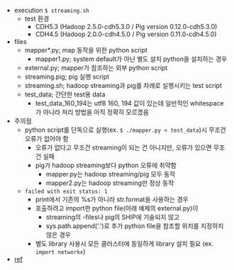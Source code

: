 * execution `$ streaming.sh`
  * test 환경
    * CDH5.3 (Hadoop 2.5.0-cdh5.3.0 / Pig version 0.12.0-cdh5.3.0)
    * CDH4.5 (Hadoop 2.0.0-cdh4.5.0 / Pig version 0.11.0-cdh4.5.0)
* files
  * mapper*.py; map 동작을 위한 python script
    * mapper1.py; system default가 아닌 별도 설치 python을 설치하는 경우
  * external.py; mapper가 참조하는 외부 python script
  * streaming.pig; pig 실행 script
  * streaming.sh; hadoop streaming과 pig를 차례로 실행시키는 test script
  * test_data; 간단한 test용 data
    * test_data_160_194는 utf8 160, 194 값이 있는데 일반적인 whitespace가 아니라 처리 방법을 아직 정확히 모르겠음
* 주의점
  * python script를 단독으로 실행(ex. `$ ./mapper.py < test_data`)시 무조건 오류가 없어야 함
    * 오류가 없다고 무조건 streaming이 되는 건 아니지만, 오류가 있으면 무조건 실패
    * pig가 hadoop streaming보다 python 오류에 취약함
      * mapper.py는 hadoop streaming/pig 모두 동작
      * mapper2.py는 hadoop streaming만 정상 동작
  * `failed with exit status: 1`
    * print에서 기존의 %s가 아니라 str.format을 사용하는 경우
    * 호출하려고 import한 python file(아래 예제의 external.py)이
      * streaming의 -files나 pig의 SHIP에 기술되지 않고
      * sys.path.append('.')로 추가 python file을 참조할 위치를 지정하지 않은 경우
    * 별도 library 사용시 모든 클러스터에 동일하게 library 설치 필요 (ex. `import networkx`)
* [ref](http://www.michael-noll.com/tutorials/writing-an-hadoop-mapreduce-program-in-python/)
